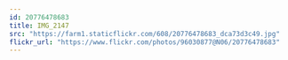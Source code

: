 ```yaml
---
id: 20776478683
title: IMG_2147
src: "https://farm1.staticflickr.com/608/20776478683_dca73d3c49.jpg"
flickr_url: "https://www.flickr.com/photos/96030877@N06/20776478683"
---
```

